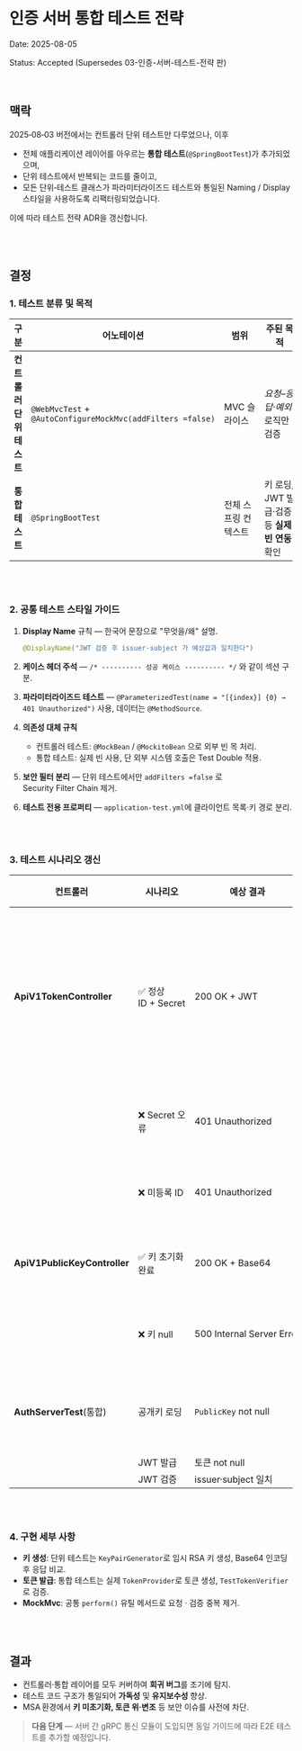 # 인증 서버 통합 테스트 전략

Date: 2025-08-05

Status: Accepted (Supersedes 03-인증-서버-테스트-전략 판)

<br/>

## 맥락

2025‑08‑03 버전에서는 컨트롤러 단위 테스트만 다루었으나, 이후

* 전체 애플리케이션 레이어를 아우르는 **통합 테스트**(`@SpringBootTest`)가 추가되었으며,
* 단위 테스트에서 반복되는 코드를 줄이고,
* 모든 단위‑테스트 클래스가 파라미터라이즈드 테스트와 통일된 Naming / Display 스타일을 사용하도록 리팩터링되었습니다.

이에 따라 테스트 전략 ADR을 갱신합니다.

<br/>
<br/>

## 결정

### 1. 테스트 분류 및 목적

| 구분              | 어노테이션                                                      | 범위          | 주된 목적                            | 대표 클래스                                                     |
| --------------- | ---------------------------------------------------------- | ----------- | -------------------------------- | ---------------------------------------------------------- |
| **컨트롤러 단위 테스트** | `@WebMvcTest` + `@AutoConfigureMockMvc(addFilters =false)` | MVC 슬라이스    | *요청–응답·예외* 로직만 검증                | `ApiV1TokenControllerTest`, `ApiV1PublicKeyControllerTest` |
| **통합 테스트**      | `@SpringBootTest`                                          | 전체 스프링 컨텍스트 | 키 로딩, JWT 발급·검증 등 **실제 빈 연동** 확인 | `AuthServerTest`                                           |

<br/>
<br/>

### 2. 공통 테스트 스타일 가이드

1. **Display Name** 규칙 — 한국어 문장으로 "무엇을/왜" 설명.

   ```java
   @DisplayName("JWT 검증 후 issuer·subject 가 예상값과 일치한다")
   ```
2. **케이스 헤더 주석** — `/* ---------- 성공 케이스 ---------- */` 와 같이 섹션 구분.
3. **파라미터라이즈드 테스트** — `@ParameterizedTest(name = "[{index}] {0} → 401 Unauthorized")` 사용, 데이터는 `@MethodSource`.
4. **의존성 대체 규칙**

   * 컨트롤러 테스트: `@MockBean` / `@MockitoBean` 으로 외부 빈 목 처리.
   * 통합 테스트: 실제 빈 사용, 단 외부 시스템 호출은 Test Double 적용.
5. **보안 필터 분리** — 단위 테스트에서만 `addFilters =false` 로 Security Filter Chain 제거.
6. **테스트 전용 프로퍼티** — `application-test.yml`에 클라이언트 목록·키 경로 분리.

<br/>
<br/>

### 3. 테스트 시나리오 갱신

| 컨트롤러                         | 시나리오             | 예상 결과                     | 비고                |
| ---------------------------- | ---------------- | ------------------------- | ----------------- |
| **ApiV1TokenController**     | ✅ 정상 ID + Secret | 200 OK + JWT              | 파라미터라이즈드 "성공" 케이스 |
|                              | ❌ Secret 오류      | 401 Unauthorized          | "실패" 케이스          |
|                              | ❌ 미등록 ID         | 401 Unauthorized          | "실패" 케이스          |
| **ApiV1PublicKeyController** | ✅ 키 초기화 완료       | 200 OK + Base64           | 성공 케이스            |
|                              | ❌ 키 null         | 500 Internal Server Error | 실패 케이스            |
| **AuthServerTest**(통합)       | 공개키 로딩           | `PublicKey` not null      | 전체 컨텍스트           |
|                              | JWT 발급           | 토큰 not null               | 〃                 |
|                              | JWT 검증           | issuer·subject 일치         | 〃                 |

<br/>
<br/>

### 4. 구현 세부 사항

* **키 생성**: 단위 테스트는 `KeyPairGenerator`로 임시 RSA 키 생성, Base64 인코딩 후 응답 비교.
* **토큰 발급**: 통합 테스트는 실제 `TokenProvider`로 토큰 생성, `TestTokenVerifier`로 검증.
* **MockMvc**: 공통 `perform()` 유틸 메서드로 요청 · 검증 중복 제거.

<br/>
<br/>

## 결과

* 컨트롤러·통합 레이어를 모두 커버하여 **회귀 버그**를 조기에 탐지.
* 테스트 코드 구조가 통일되어 **가독성** 및 **유지보수성** 향상.
* MSA 환경에서 **키 미초기화, 토큰 위·변조** 등 보안 이슈를 사전에 차단.

> **다음 단계** — 서버 간 gRPC 통신 모듈이 도입되면 동일 가이드에 따라 E2E 테스트를 추가할 예정입니다.